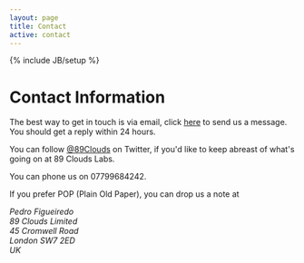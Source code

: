 ```yaml
---
layout: page
title: Contact
active: contact
---
```

{% include JB/setup %}

# Contact Information

The best way to get in touch is via email, click [here][0] to send us a message. You should get a reply within 24 hours.

You can follow [@89Clouds][1] on Twitter, if you'd like to keep abreast of what's going on at 89 Clouds Labs.

You can phone us on 07799684242.

If you prefer POP (Plain Old Paper), you can drop us a note at

<address>
Pedro Figueiredo<br />
89 Clouds Limited<br />
45 Cromwell Road<br />
London SW7 2ED<br />
UK
</address>

[0]: mailto:info@89clouds.com
[1]: http://twitter.com/89Clouds
